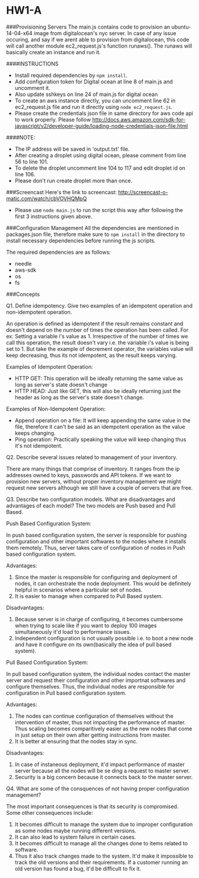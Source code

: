 # HW1-A
###Provisioning Servers
The main.js contains code to provision an ubuntu-14-04-x64 image from digitalocean's nyc server. In case of any issue occuring, and say if we arent able to provision from digitalocean, this code will call another module ec2_request.js's function runaws(). The runaws will basically create an instance and run it. 

####INSTRUCTIONS
* Install required dependencies by `npm install`. 
* Add configuration token for Digital ocean at line 8 of main.js and uncomment it. 
* Also update sshkeys on line 24 of main.js for digital ocean
* To create an aws instance directly, you can uncomment line 62 in ec2_request.js file and run it directly using 
`node ec2_request.js`.
* Please create the credentials json file in same directory for aws code api to work properly. Please follow http://docs.aws.amazon.com/sdk-for-javascript/v2/developer-guide/loading-node-credentials-json-file.html


####NOTE:
* The IP address will be saved in 'output.txt' file.
* After creating a droplet using digital ocean, please comment from line 56 to line 101.
* To delete the droplet uncomment line 104 to 117 and edit droplet id on line 106.
* Please don't run create droplet more than once. 

###Screencast
Here's the link to screencast: http://screencast-o-matic.com/watch/cbVOVHQMpQ

* Please use `node main.js` to run the script this way after following the first 3 instructions given above.

###Configuration Management
All the dependencies are mentioned in packages.json file, therefore make sure to `npm install` in the directory to install necessary dependencies before running the js scripts. 

The required dependencies are as follows:
* needle
* aws-sdk
* os
* fs

###Concepts

Q1. Define idempotency. Give two examples of an idempotent operation and non-idempotent operation.

An operation is defined as idempotent if the result remains constant and doesn't depend on the number of times the operation has been called. For ex: Setting a variable i's value as 1. Irrespective of the number of times we call this operation, the result doesn't vary i.e.  the variable i's value is being set to 1. But take the example of decrement operator, the variables value will keep decreasing, thus its not idempotent, as the result keeps varying. 

Examples of Idempotent Operation:
* HTTP GET: This operation will be ideally returning the same value as long as server's state doesn't change
* HTTP HEAD: Just like GET, this will also be ideally returning just the header as long as the server's state doesn't change.

Examples of Non-Idempotent Operation:
* Append operation on a file: It will keep appending the same value in the file, therefore it can't be said as an idempotent operation as the value keeps changing.
* Ping operation: Practically speaking the value will keep changing thus it's not idempotent.


Q2. Describe several issues related to management of your inventory.

There are many things that comprise of inventory. It ranges from the ip addresses owned to keys, passwords and API tokens. If we want to provision new servers, without proper inventory management we might request new servers although we still have a couple of servers that are free. 

Q3. Describe two configuration models. What are disadvantages and advantages of each model?
The two models are Push based and Pull Based.

Push Based Configuration System:

In push based configuration system, the server is responsible for pushing configuration and other important softwares to the nodes where it installs them remotely. Thus, server takes care of configuration of nodes in Push based configuration system.

Advantages:
1. Since the master is responsible for configuring and deployment of nodes, it can orchestrate the node deployment. This would be definitely helpful in scenarios where a particular set of nodes. 
2. It is easier to manage when compared to Pull Based system.


Disadvantages:
1. Because server is in charge of configuring, it becomes cumbersome when trying to scale like if you want to deploy 100 images simultaneously it'd load to performance issues.
2. Independent configuration is not usually possible i.e. to boot a new node and have it configure on its own(basically the idea of pull based system).

Pull Based Configuration System:

In pull based configuration system, the individual nodes contact the master server and request their configuration and other importnat softwares and configure themselves. Thus, the individual nodes are responsible for configuration in Pull based configuration system.

Advantages:
1. The nodes can continue configuration of themselves without the intervention of master, thus not impacting the performance of master. Thus scaling becomes comparitively easier as the new nodes that come in just setup on their own after getting instructions from master.
2. It is better at ensuring that the nodes stay in sync.

Disadvantages:
1. In case of instaneous deployment, it'd impact performance of master server because all the nodes will be se ding a request to master server. 
2. Security is a big concern because it connects back to the master server. 

Q4. What are some of the consquences of not having proper configuration management?

The most important consequences is that its security is compromised. Some other consequences include:
1. It becomes difficult to manage the system due to improper configuration as some nodes maybe running different versions.
2. It can also lead to system failure in certain cases.
3. It becomes difficult to manage all the changes done to items related to software.
4. Thus it also track changes made to the system. It'd make it impossible to track the old versions and their requirements. If a customer running an old version has found a bug, it'd be difficult to fix it.
